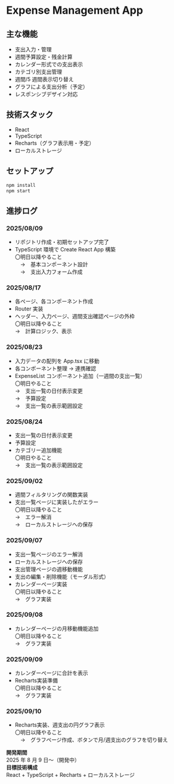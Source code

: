 # Expense Management App

## 主な機能
- 支出入力・管理
- 週間予算設定・残金計算
- カレンダー形式での支出表示
- カテゴリ別支出管理
- 週間/5 週間表示切り替え
- グラフによる支出分析（予定）
- レスポンシブデザイン対応

## 技術スタック
- React
- TypeScript
- Recharts（グラフ表示用・予定）
- ローカルストレージ

## セットアップ
```bash
npm install
npm start
```

## 進捗ログ
### 2025/08/09
- リポジトリ作成・初期セットアップ完了
- TypeScript 環境で Create React App 構築  
〇明日以降やること  
　→　基本コンポーネント設計  
　→　支出入力フォーム作成  

### 2025/08/17
- 各ページ、各コンポーネント作成
- Router 実装
- ヘッダー、入力ページ、週間支出確認ページの外枠  
〇明日以降やること  
  →　計算ロジック、表示  

### 2025/08/23
- 入力データの配列を App.tsx に移動
- 各コンポーネント整理 → 連携確認
- ExpenseList コンポーネント追加（一週間の支出一覧）  
〇明日やること  
  →　支出一覧の日付表示変更  
  →　予算設定  
  →　支出一覧の表示範囲設定  

### 2025/08/24
- 支出一覧の日付表示変更
- 予算設定
- カテゴリー追加機能  
〇明日やること  
  →　支出一覧の表示範囲設定  

### 2025/09/02
- 週間フィルタリングの関数実装
- 支出一覧ページに実装したがエラー  
〇明日以降やること  
  →　エラー解消  
  →　ローカルストレージへの保存  

### 2025/09/07
- 支出一覧ページのエラー解消
- ローカルストレージへの保存
- 支出管理ページの週移動機能
- 支出の編集・削除機能（モーダル形式）
- カレンダーページ実装  
〇明日以降やること  
  →　グラフ実装  

### 2025/09/08
- カレンダーページの月移動機能追加  
〇明日以降やること  
  →　グラフ実装  

### 2025/09/09
- カレンダーページに合計を表示
- Recharts実装準備  
〇明日以降やること  
  →　グラフ実装  

### 2025/09/10
- Recharts実装、週支出の円グラフ表示  
〇明日以降やること  
　→　グラフページ作成、ボタンで月/週支出のグラフを切り替え


**開発期間**  
2025 年 8 月 9 日〜（開発中）  
**目標技術構成**  
React + TypeScript + Recharts + ローカルストレージ
